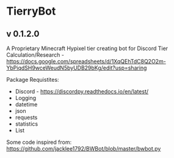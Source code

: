 # TierryBot
## v 0.1.2.0
A Proprietary Minecraft Hypixel tier creating bot for Discord
Tier Calculation/Research - https://docs.google.com/spreadsheets/d/1XqQEhTdC8Q2O2m-YbPiqdSH9wceWeudN5byUDB29bKg/edit?usp=sharing

Package Requistites:
* Discord - https://discordpy.readthedocs.io/en/latest/
* Logging
* datetime
* json
* requests
* statistics
* List

Some code inspired from:
https://github.com/jacklee1792/BWBot/blob/master/bwbot.py
